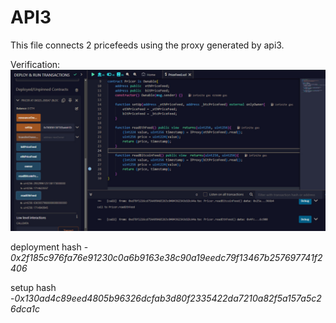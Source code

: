 # API3

This file connects 2 pricefeeds using the proxy generated by api3.

Verification:
![alt text](image.png)

deployment hash - *0x2f185c976fa76e91230c0a6b9163e38c90a19eedc79f13467b257697741f2406*

setup hash -*0x130ad4c89eed4805b96326dcfab3d80f2335422da7210a82f5a157a5c26dca1c*